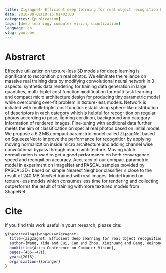 ```yaml
---
title: Zigzagnet- Efficient deep learning for real object recognition based on 3D models
date: 2016-09-01T10:15:01+02:00
categories: [publication]
tags: [deep learning, computer vision, quantization]
language: en
slug: youtube
---
```


# Abstrarct

Effective utilization on texture-less 3D models for deep learning is significant to recognition on real photos. We eliminate the reliance on massive real training data by modifying convolutional neural network in 3 aspects: synthetic data rendering for training data generation in large quantities, multi-triplet cost function modification for multi-task learning and compact micro architecture design for producing tiny parametric model while overcoming over-fit problem in texture-less models. Network is initiated with multi-triplet cost function establishing sphere-like distribution of descriptors in each category which is helpful for recognition on regular photos according to pose, lighting condition, background and category information of rendered images. Fine-tuning with additional data further meets the aim of classification on special real photos based on initial model. We propose a 6.2 MB compact parametric model called ZigzagNet based on SqueezeNet to improve the performance for recognition by applying moving normalization inside micro architecture and adding channel wise convolutional bypass through macro architecture.  Moving batch normalization is used to get a good performance on both convergence speed and recognition accuracy. Accuracy of our compact parametric model in experiment on ImageNet and PASCAL samples provided by PASCAL3D+ based on simple Nearest Neighbor classifier is close to the result of 240 MB AlexNet trained with real images. Model trained on texture-less models which consumes less time for rendering and collecting outperforms the result of training with more textured models from ShapeNet.

# Cite

If you find this work useful in yourr research, please cite:

```bash
@inproceedings{wang2016zigzagnet,
  title={Zigzagnet: Efficient deep learning for real object recognition based on 3D models},
  author={Wang, Yida and Cui, Can and Zhou, Xiuzhuang and Deng, Weihong},
  booktitle={Asian Conference on Computer Vision},
  pages={456--471},
  year={2016},
  organization={Springer}
}	
```


